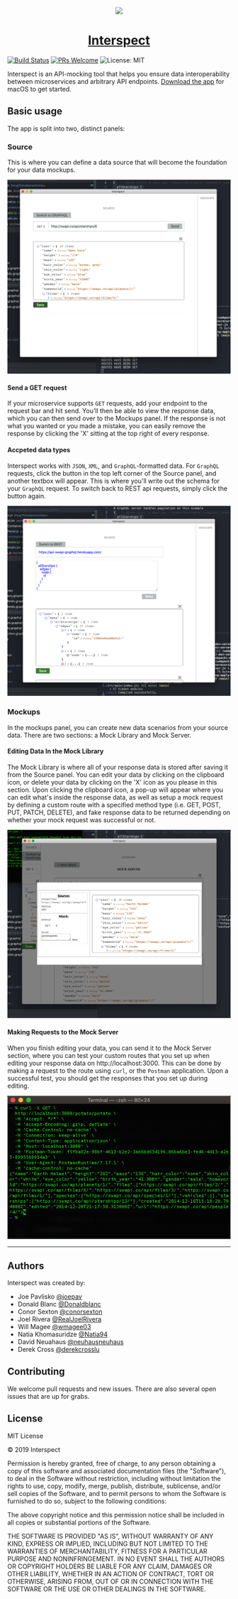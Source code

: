 <p align="center">
  <img src="https://github.com/oslabs-beta/Interspect/blob/master/public/icon_png.png" width="128" />
  <h1 align="center"><a href="https://interspect.io/">Interspect</a></h1>
</p>

[![Build Status](https://travis-ci.com/oslabs-beta/Interspect.svg?branch=master)](https://travis-ci.com/oslabs-beta/apimocking)
[![PRs Welcome](https://img.shields.io/badge/PRs-welcome-brightgreen.svg)](https://github.com/oslabs-beta/Interspect/pulls)
![License: MIT](https://img.shields.io/badge/License-MIT-yellow.svg)

Interspect is an API-mocking tool that helps you ensure data interoperability between microservices and arbitrary API endpoints. [Download the app](https://github.com/oslabs-beta/Interspect/releases/download/1.0.0/Interspect-macOS-x64.zip) for macOS to get started.

## Basic usage
The app is split into two, distinct panels:

### Source
This is where you can define a data source that will become the foundation for your data mockups.

![Screenshot of source panel](/assets/screenshots/rest-source.png)

#### Send a GET request
If your microservice supports `GET` requests, add your endpoint to the request bar and hit send. You’ll then be able to view the response data, which you can then send over to the Mockups panel. If the response is not what you wanted or you made a mistake, you can easily remove the response by clicking the 'X' sitting at the top right of every response.

#### Accpeted data types
Interspect works with `JSON`, `XML`, and `GraphQL`-formatted data. For `GraphQL` requests, click the button in the top left corner of the Source panel, and another textbox will appear. This is where you'll write out the schema for your `GraphQL` request. To switch back to REST api requests, simply click the button again.

![Screenshot of source panel with GraphQL setting](/assets/screenshots/graphql-source.png)

### Mockups
In the mockups panel, you can create new data scenarios from your source data. There are two sections: a Mock Library and Mock Server.

#### Editing Data In the Mock Library
The Mock Library is where all of your response data is stored after saving it from the Source panel. You can edit your data by clicking on the clipboard icon, or delete your data by clicking on the 'X' icon as you please in this section. Upon clicking the clipboard icon, a pop-up will appear where you can edit what's inside the response data, as well as setup a mock request by defining a custom route with a specified method type (i.e. GET, POST, PUT, PATCH, DELETE), and fake response data to be returned depending on whether your mock request was successful or not. 

![Screenshot of mock panel with edit mode](/assets/screenshots/edit-modal.png)

#### Making Requests to the Mock Server
When you finish editing your data, you can send it to the Mock Server section, where you can test your custom routes that you set up when editing your response data on http://localhost:3000. This can be done by making a request to the route using `curl`, or the `Postman` application. Upon a successful test, you should get the responses that you set up during editing.

![Screenshot of a curl request to a custom route](/assets/screenshots/curl-request.png)


----
## Authors
Interspect was created by:

- Joe Pavlisko [@joepav](https://github.com/joepav)
- Donald Blanc [@Donaldblanc](https://github.com/Donaldblanc)
- Conor Sexton [@conorsexton](https://github.com/conorsexton)
- Joel Rivera [@RealJoelRivera](https://github.com/RealJoelRivera)
- Will Magee [@wmagee03](https://github.com/wmagee03)
- Natia Khomasuridze [@Natia94](https://github.com/Natia94)
- David Neuahaus [@neuhausneuhaus](https://github.com/neuhausneuhaus)
- Derek Cross [@derekcrosslu](https://github.com/derekcrosslu)

## Contributing
We welcome pull requests and new issues. There are also several open issues that are up for grabs. 

## License
MIT License

© 2019 Interspect

Permission is hereby granted, free of charge, to any person obtaining a copy
of this software and associated documentation files (the "Software"), to deal
in the Software without restriction, including without limitation the rights
to use, copy, modify, merge, publish, distribute, sublicense, and/or sell
copies of the Software, and to permit persons to whom the Software is
furnished to do so, subject to the following conditions:

The above copyright notice and this permission notice shall be included in all
copies or substantial portions of the Software.

THE SOFTWARE IS PROVIDED "AS IS", WITHOUT WARRANTY OF ANY KIND, EXPRESS OR
IMPLIED, INCLUDING BUT NOT LIMITED TO THE WARRANTIES OF MERCHANTABILITY,
FITNESS FOR A PARTICULAR PURPOSE AND NONINFRINGEMENT. IN NO EVENT SHALL THE
AUTHORS OR COPYRIGHT HOLDERS BE LIABLE FOR ANY CLAIM, DAMAGES OR OTHER
LIABILITY, WHETHER IN AN ACTION OF CONTRACT, TORT OR OTHERWISE, ARISING FROM,
OUT OF OR IN CONNECTION WITH THE SOFTWARE OR THE USE OR OTHER DEALINGS IN THE
SOFTWARE.
